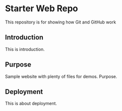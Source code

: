# Starter Web Repo

This repository is for showing how Git and GitHub work

## Introduction

This is introduction.

## Purpose

Sample website with plenty of files for demos. Purpose.

## Deployment

This is about deployment.
